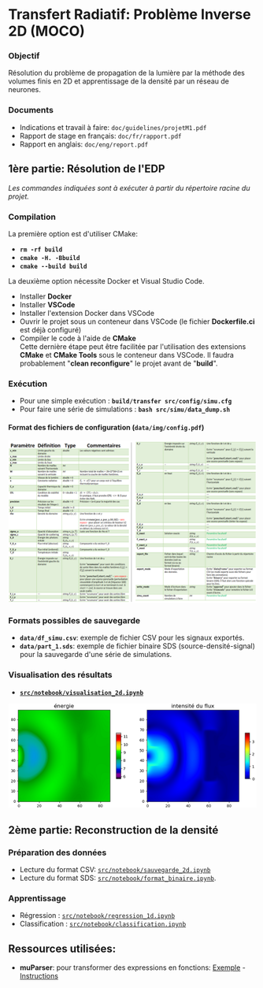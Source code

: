 # Transfert Radiatif: Problème Inverse 2D (MOCO)

### Objectif
Résolution du problème de propagation de la lumière par la méthode des volumes finis en 2D et apprentissage de la densité par un réseau de neurones.

### Documents
- Indications et travail à faire: `doc/guidelines/projetM1.pdf`  
- Rapport de stage en français: `doc/fr/rapport.pdf`  
- Rapport en anglais: `doc/eng/report.pdf`  

## __1ère partie: Résolution de l'EDP__    
_Les commandes indiquées sont à exécuter à partir du répertoire racine du projet._

### Compilation
La première option est d'utiliser CMake:   
- __`rm -rf build`__
- __`cmake -H. -Bbuild`__  
- __`cmake --build build`__  

La deuxième option nécessite Docker et Visual Studio Code.  
- Installer __Docker__  
- Installer __VSCode__  
- Installer l'extension Docker dans VSCode  
- Ouvrir le projet sous un conteneur dans VSCode (le fichier __Dockerfile.ci__ est déjà configuré)  
- Compiler le code à l'aide de __CMake__  
Cette dernière étape peut être facilitée par l'utilisation des extensions __CMake__ et __CMake Tools__ sous le conteneur dans VSCode. Il faudra probablement "__clean reconfigure__" le projet avant de "__build__".

### Exécution
- Pour une simple exécution : __`build/transfer src/config/simu.cfg`__ 
- Pour faire une série de simulations : __`bash src/simu/data_dump.sh`__ 

#### Format des fichiers de configuration (`data/img/config.pdf`)   

![Instructions for configuration](data/img/config.png)

### Formats possibles de sauvegarde
- __`data/df_simu.csv`__: exemple de fichier CSV pour les signaux exportés.
- __`data/part_1.sds`__: exemple de fichier binaire SDS (source-densité-signal) pour la sauvegarde d'une série de simulations.

### Visualisation des résultats
- [__`src/notebook/visualisation_2d.ipynb`__](https://github.com/desmond-rn/projet-inverse-2d/blob/master/src/notebook/visualisation_2d.ipynb)
  
![Quelques résultats](data/img/energie_flux.png)


## __2ème partie: Reconstruction de la densité__   
### Préparation des données  
- Lecture du format CSV: [`src/notebook/sauvegarde_2d.ipynb`](https://github.com/desmond-rn/projet-inverse-2d/blob/master/src/notebook/sauvegarde_2d.ipynb)
- Lecture du format SDS: [`src/notebook/format_binaire.ipynb`](https://colab.research.google.com/drive/1pbuw_aORnOMEFs824BE2jOz4rCTevC3K?usp=sharing).  

### Apprentissage  
- Régression : [`src/notebook/regression_1d.ipynb`](https://github.com/desmond-rn/projet-inverse-2d/blob/master/src/notebook/Regression.ipynb)  
- Classification : [`src/notebook/classification.ipynb`](https://github.com/desmond-rn/projet-inverse-2d/blob/master/src/notebook/Classification.ipynb)  

## Ressources utilisées:
- __muParser__: pour transformer des expressions en fonctions: [Exemple](https://beltoforion.de/article.php?a=muparser&s=idExample#idExample) - [Instructions](https://beltoforion.de/article.php?a=muparser&p=building)
